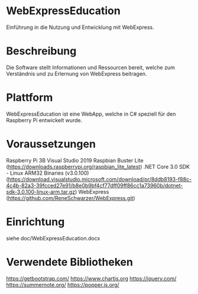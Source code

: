 # WebExpressEducation
Einführung in die Nutzung und Entwicklung mit WebExpress. 

# Beschreibung
Die Software stellt Informationen und Ressourcen bereit, welche zum Verständnis und zu Erlernung von WebExpress beitragen.

# Plattform
WebExpressEducation ist eine WebApp, welche in C# speziell für den Raspberry Pi entwickelt wurde.

# Voraussetzungen
Raspberry Pi 3B
Visual Studio 2019
Raspbian Buster Lite (https://downloads.raspberrypi.org/raspbian_lite_latest)
.NET Core 3.0 SDK - Linux ARM32 Binaries (v3.0.100) (https://download.visualstudio.microsoft.com/download/pr/8ddb8193-f88c-4c4b-82a3-39fcced27e91/b8e0b9bf4cf77dff09ff86cc1a73960b/dotnet-sdk-3.0.100-linux-arm.tar.gz)
WebExpress (https://github.com/ReneSchwarzer/WebExpress.git)

# Einrichtung 
siehe doc/WebExpressEducation.docx

# Verwendete Bibliotheken
https://getbootstrap.com/
https://www.chartjs.org
https://jquery.com/
https://summernote.org/
https://popper.js.org/

